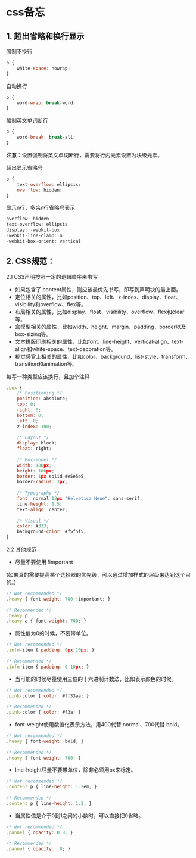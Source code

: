 # css备忘
## 1. 超出省略和换行显示

强制不换行
```js
p { 
    white-space: nowrap; 
}
```

自动换行
```js
p { 
    word-wrap: break-word;
}
```

强制英文单词断行
```js
p { 
    word-break: break-all;
}
```
**注意**：设置强制将英文单词断行，需要将行内元素设置为块级元素。

超出显示省略号
```js
p { 
    text-overflow: ellipsis;
    overflow: hidden;
}
```
显示n行，多余n行省略号表示
```js
overflow: hidden
text-overflow: ellipsis
display: -webkit-box
-webkit-line-clamp: n
-webkit-box-orient: vertical
```

## 2. CSS规范：

2.1 CSS声明按照一定的逻辑顺序来书写

* 如果包含了 content属性，则应该最优先书写，即写到声明块的最上面。
* 定位相关的属性，比如position、top、left、z-index、display、float、visibility和overflow、flex等。
* 布局相关的属性，比如display、float、visibility、overflow、flex和clear等。
* 盒模型相关的属性，比如width、height、margin、padding、border以及box-sizing等。
* 文本排版印刷相关的属性，比如font、line-height、vertical-align、text-align和white-space、text-decoration等。
* 视觉感官上相关的属性，比如color、background、list-style、transform、transition和animation等。

每写一种类型应该换行，且加个注释
```js
.box {
    /* Positioning */
    position: absolute;
    top: 0;
    right: 0;
    bottom: 0;
    left: 0;
    z-index: 100;
 
    /* Layout */
    display: block;
    float: right;
 
    /* Box-model */
    width: 100px;
    height: 100px;
    border: 1px solid #e5e5e5;
    border-radius: 3px;
 
    /* Typography */
    font: normal 13px "Helvetica Neue", sans-serif;
    line-height: 1.5;
    text-align: center;
 
    /* Visual */
    color: #333;
    background-color: #f5f5f5;
}
```
2.2 其他规范

* 尽量不要使用 !important

(如果真的需要提高某个选择器的优先级，可以通过增加样式的层级来达到这个目的。)

```js
/* Not recommended */
.heavy { font-weight: 700 !important; }
 
/* Recommended */
.heavy p,
.heavy a { font-weight: 700; }
```

* 属性值为0的时候，不要带单位。
```js
/* Not recommended */
.info-item { padding: 0px 10px; }
 
/* Recommended */
.info-item { padding: 0 10px; }
```
* 当可能的时候尽量使用三位的十六进制计数法，比如表示颜色的时候。
```js
/* Not recommended */
.pink-color { color: #ff33aa; }
 
/* Recommended */
.pink-color { color: #f3a; }
```
* font-weight使用数值化表示方法，用400代替 normal、700代替 bold。
```js
/* Not recommended */
.heavy { font-weight: bold; }
 
/* Recommended */
.heavy { font-weight: 700; }
```
* line-height尽量不要带单位，除非必须用px来标定。
```js
/* Not recommended */
.content p { line-height: 1.2em; }
 
/* Recommended */
.content p { line-height: 1.2; }
```
* 当属性值是介于0到1之间的小数时，可以直接把0省略。
```js
/* Not recommended */
.pannel { opacity: 0.8; }
 
/* Recommended */
.pannel { opacity: .8; }
```
